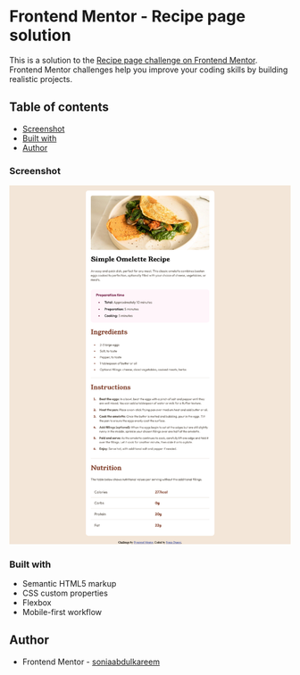 # Frontend Mentor - Recipe page solution

This is a solution to the [Recipe page challenge on Frontend Mentor](https://www.frontendmentor.io/challenges/recipe-page-KiTsR8QQKm). Frontend Mentor challenges help you improve your coding skills by building realistic projects. 

## Table of contents
  - [Screenshot](#screenshot)
  - [Built with](#built-with)
- [Author](#author)

### Screenshot

![](assets/images/Screenshot%202024-06-05%20at%2022-38-37%20Frontend%20Mentor%20Recipe%20page.png)

### Built with

- Semantic HTML5 markup
- CSS custom properties
- Flexbox
- Mobile-first workflow

## Author

- Frontend Mentor - [soniaabdulkareem](https://www.frontendmentor.io/profile/soniaabdulkareem)



